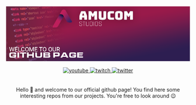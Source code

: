 ![header](https://github.com/Amucom-Studios/.github/blob/main/profile/github-header.png?raw=true "header")

<div align="center">
<a href="https://amucom-studios.de/youtube" target="_blank">
<img src=https://img.shields.io/badge/youtube-DC472E.svg?&style=for-the-badge&logo=youtube&logoColor=white&labelColor=#fff alt=youtube style="margin-bottom: 5px;" />
</a>  
<a href="https://amucom-studios.de/twitch" target="_blank">
<img src=https://img.shields.io/badge/twitch-9146FF.svg?&style=for-the-badge&logo=twitch&logoColor=white&labelColor=#fff alt=twitch style="margin-bottom: 5px;" />
</a>  
<a href="https://amucom-studios.de/twitter" target="_blank">
<img src=https://img.shields.io/badge/twitter-50ABF1.svg?&style=for-the-badge&logo=twitter&logoColor=white&labelColor=#fff alt=twitter style="margin-bottom: 5px;" />
</a>  
</div> <br />

<p align="center">Hello 👋 and welcome to our official github page! You find here some interesting repos from our projects. You're free to look around 😉</p>
